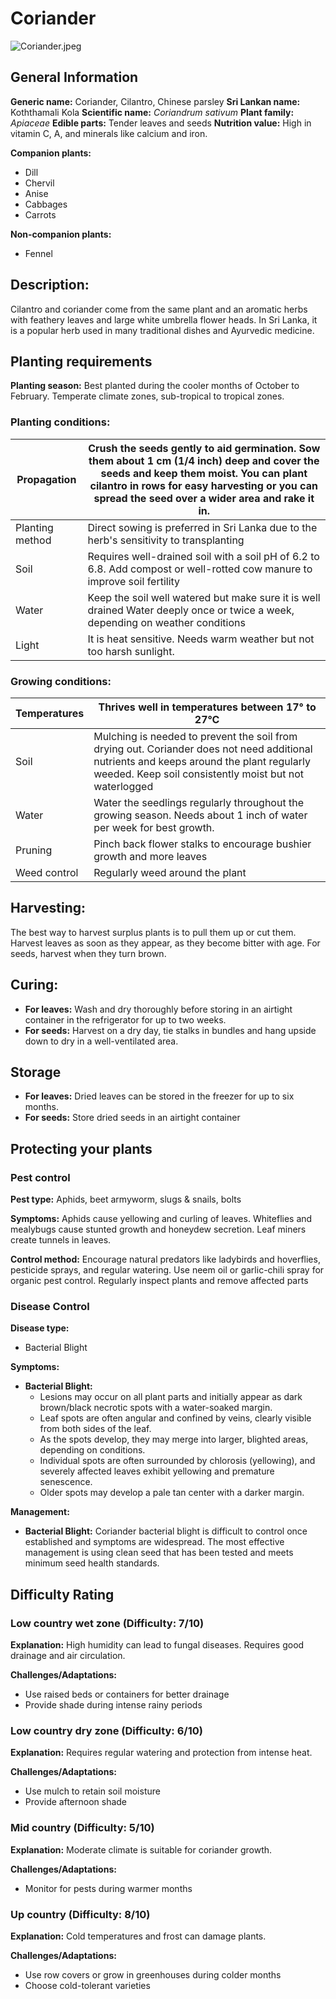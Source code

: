 # Coriander
![Coriander.jpeg](../../assets/images/Coriander.jpeg "By Thamizhpparithi Maari - Own work, CC BY-SA 3.0, https://commons.wikimedia.org/w/index.php?curid=17870796")

## General Information
**Generic name:** Coriander, Cilantro, Chinese parsley
**Sri Lankan name:** Koththamali Kola
**Scientific name:** _Coriandrum sativum_
**Plant family:** _Apiaceae_
**Edible parts:** Tender leaves and seeds
**Nutrition value:** High in vitamin C, A, and minerals like calcium and iron.

**Companion plants:**
- Dill
- Chervil
- Anise
- Cabbages
- Carrots
  
**Non-companion plants:**
- Fennel

## Description:
Cilantro and coriander come from the same plant and an aromatic herbs with feathery leaves and large white umbrella flower heads. In Sri Lanka, it is a popular herb used in many traditional dishes and Ayurvedic medicine.

## Planting requirements
**Planting season:** Best planted during the cooler months of October to February. Temperate climate zones, sub-tropical to tropical zones.

### Planting conditions:
| Propagation | Crush the seeds gently to aid germination. Sow them about 1 cm (1/4 inch) deep and cover the seeds and keep them moist. You can plant cilantro in rows for easy harvesting or you can spread the seed over a wider area and rake it in. |
|----|----|
| Planting method | Direct sowing is preferred in Sri Lanka due to the herb's sensitivity to transplanting |
| Soil | Requires well-drained soil with a soil pH of 6.2 to 6.8. Add compost or well-rotted cow manure to improve soil fertility |
| Water | Keep the soil well watered but make sure it is well drained Water deeply once or twice a week, depending on weather conditions |
| Light | It is heat sensitive. Needs warm weather but not too harsh sunlight. |

### Growing conditions:

| Temperatures | Thrives well in temperatures between 17° to 27°C |
|----|----|
| Soil | Mulching is needed to prevent the soil from drying out. Coriander does not need additional nutrients and keeps around the plant regularly weeded. Keep soil consistently moist but not waterlogged |
| Water | Water the seedlings regularly throughout the growing season. Needs about 1 inch of water per week for best growth. |
| Pruning | Pinch back flower stalks to encourage bushier growth and more leaves |
| Weed control | Regularly weed around the plant |

## Harvesting:
The best way to harvest surplus plants is to pull them up or cut them. Harvest leaves as soon as they appear, as they become bitter with age. For seeds, harvest when they turn brown.

## Curing:
- **For leaves:** Wash and dry thoroughly before storing in an airtight container in the refrigerator for up to two weeks.
- **For seeds:** Harvest on a dry day, tie stalks in bundles and hang upside down to dry in a well-ventilated area. 

## Storage
- **For leaves:** Dried leaves can be stored in the freezer for up to six months.
- **For seeds:** Store dried seeds in an airtight container

## Protecting your plants
### Pest control
**Pest type:** Aphids, beet armyworm, slugs & snails, bolts

**Symptoms:** Aphids cause yellowing and curling of leaves. <update>Whiteflies and mealybugs cause stunted growth and honeydew secretion. Leaf miners create tunnels in leaves.</update>

**Control method:** Encourage natural predators like ladybirds and hoverflies, pesticide sprays, and regular watering. <update>Use neem oil or garlic-chili spray for organic pest control. Regularly inspect plants and remove affected parts</update>

### Disease Control
**Disease type:** 
- Bacterial Blight

**Symptoms:** 
- **Bacterial Blight:**
  - Lesions may occur on all plant parts and initially appear as dark brown/black necrotic spots with a water-soaked margin.
  - Leaf spots are often angular and confined by veins, clearly visible from both sides of the leaf.
  - As the spots develop, they may merge into larger, blighted areas, depending on conditions.
  - Individual spots are often surrounded by chlorosis (yellowing), and severely affected leaves exhibit yellowing and premature senescence.
  - Older spots may develop a pale tan center with a darker margin.

**Management:**
- **Bacterial Blight:** Coriander bacterial blight is difficult to control once established and symptoms are widespread. The most effective management is using clean seed that has been tested and meets minimum seed health standards.

## Difficulty Rating
### Low country wet zone (Difficulty: 7/10)
**Explanation:** High humidity can lead to fungal diseases. Requires good drainage and air circulation.

**Challenges/Adaptations:**
- Use raised beds or containers for better drainage
- Provide shade during intense rainy periods

### Low country dry zone (Difficulty: 6/10)
**Explanation:** Requires regular watering and protection from intense heat.

**Challenges/Adaptations:**
- Use mulch to retain soil moisture
- Provide afternoon shade

### Mid country (Difficulty: 5/10)
**Explanation:** Moderate climate is suitable for coriander growth.

**Challenges/Adaptations:**
- Monitor for pests during warmer months

### Up country (Difficulty: 8/10)
**Explanation:** Cold temperatures and frost can damage plants.

**Challenges/Adaptations:**
- Use row covers or grow in greenhouses during colder months
- Choose cold-tolerant varieties
